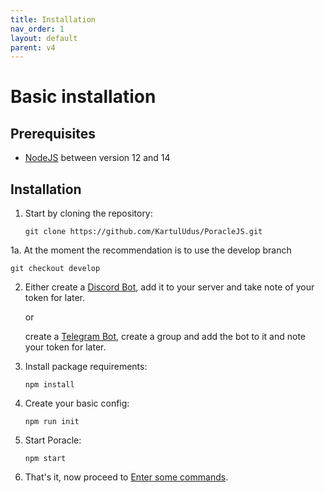 ```yaml
---
title: Installation
nav_order: 1
layout: default
parent: v4
---
```


# Basic installation

## Prerequisites

* [NodeJS](https://nodejs.org/en/) between version 12 and 14


## Installation

1. Start by cloning the repository:  
   ```
   git clone https://github.com/KartulUdus/PoracleJS.git 
   ```

1a. At the moment the recommendation is to use the develop branch
   ```
   git checkout develop
   ```
   
2.  Either create a [Discord Bot](../discordbot.html), add it to your server and take note of your token for later.
    
    or
   
    create a [Telegram Bot](../telegrambot.html), create a group and add the bot to it and note your token for later.

3. Install package requirements:
    ```
    npm install
    ```

4. Create your basic config:
    ```
    npm run init
    ```

5. Start Poracle:
    ```
    npm start
    ```

6. That's it, now proceed to [Enter some commands](commands.html).
